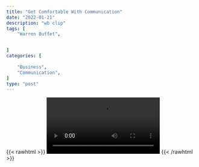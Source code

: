 ```yaml
---
title: "Get Comfortable With Communication"
date: "2022-01-21"
description: "wb clip"
tags: [
    "Warren Buffet",


]
categories: [
    
    "Business",
    "Communication",
]
type: "post"
---
```

{{< rawhtml >}}
    <video width="auto" height="auto" controls>
        <source src="https://clips.dev00ps.com/Warren%20Buffet/communications.mp4" type="video/mp4"> 
    </video>
{{< /rawhtml >}}